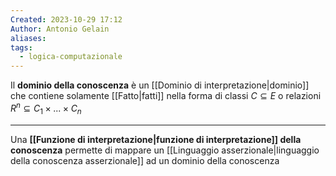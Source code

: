 ```yaml
---
Created: 2023-10-29 17:12
Author: Antonio Gelain
aliases: 
tags:
  - logica-computazionale
---
```


Il **dominio della conoscenza** è un [[Dominio di interpretazione|dominio]] che contiene solamente [[Fatto|fatti]] nella forma di classi $C \subseteq E$ o relazioni $R^{n} \subseteq C_{1} \times ... \times C_{n}$

---

Una **[[Funzione di interpretazione|funzione di interpretazione]] della conoscenza** permette di mappare un [[Linguaggio asserzionale|linguaggio della conoscenza asserzionale]] ad un dominio della conoscenza